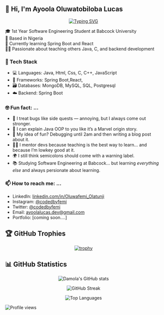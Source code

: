## 👋 Hi, I'm Ayoola Oluwatobiloba Lucas

<div align="center">
  
[![Typing SVG](https://readme-typing-svg.herokuapp.com?font=Fira+Code&pause=1000&color=2196F3&center=true&vCenter=true&width=435&lines=Backend+Developer;Spring-Boot+Developer;Problem+Solver;Code+Enthusiast)](https://git.io/typing-svg)

</div>

🎓 1st Year Software Engineering Student at Babcock University  
📍 Based in Nigeria  
🌱 Currently learning Spring Boot and React  
🧑‍🏫 Passionate about teaching others Java, C, and backend development  


### 🚀 Tech Stack
- 💻 Languages: Java, Html, Css, C, C++, JavaScript
- 🧰 Frameworks: Spring Boot,React,
- 🗃️ Databases: MongoDB, MySQL, SQL, Postgresql
- ☁️ Backend: Spring Boot


### 🤓 Fun fact: ...

- 🧠 I treat bugs like side quests — annoying, but I always come out stronger.
- 🧰 I can explain Java OOP to you like it’s a Marvel origin story.
- 🎯 My idea of fun? Debugging until 2am and then writing a blog post about it.
- 🧑‍🏫 I mentor devs because teaching is the best way to learn... and because I’m lowkey good at it.
- 🌍 I still think semicolons should come with a warning label.
- 📚 Studying Software Engineering at Babcock... but learning *everything else* and always persionate about learning.


### 📫 How to reach me: ...

- LinkedIn: [linkedin.com/in/Oluwafemi_Olatunji](https://www.linkedin.com/in/ayoola-lucas-211472343?utm)
- Instagram: [@codedbyfemi](https://www.instagram.com/codedbyfemi/?__pwa=1)
- Twitter: [@codedbyfemi](https://x.com/AyoolaLucas)
- Email: ayoolalucas.dev@gmail.com
- Portfolio: [coming soon....]


## 🏆 GitHub Trophies

<div align="center">
  
[![trophy](https://github-profile-trophy.vercel.app/?username=codedbyfemi&theme=onestar&no-frame=false&no-bg=false&margin-w=4&exclude=Star,Review,Issue,Stars,Reviews,Issues)](https://github.com/ryo-ma/github-profile-trophy)

</div>

## 📊 GitHub Statistics

<div align="center">
  
![Damola's GitHub stats](https://github-readme-stats.vercel.app/api?username=codedbyfemi&show_icons=true&theme=radical&hide_border=true&count_private=true)

![GitHub Streak](https://github-readme-streak-stats.herokuapp.com/?user=codedbyfemi&theme=radical&hide_border=true)

![Top Languages](https://github-readme-stats.vercel.app/api/top-langs/?username=codedbyfemi&layout=compact&theme=radical&hide_border=true)

</div>

![Profile views](https://komarev.com/ghpvc/?username=codedbyfemi)


<!--
**codedbyfemi/codedbyfemi** is a ✨ _special_ ✨ repository because its `README.md` (this file) appears on your GitHub profile.

Here are some ideas to get you started:

- 🔭 I’m currently working on ...
- 🌱 I’m currently learning ...
- 👯 I’m looking to collaborate on ...
- 🤔 I’m looking for help with ...
- 💬 Ask me about ...
- 📫 How to reach me: ...
- 😄 Pronouns: ...
- ⚡ Fun fact: ...
-->
